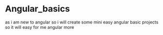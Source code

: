 # Angular_basics
as i am new to angular so i will create some mini easy angular basic projects so it will easy for me angular more
